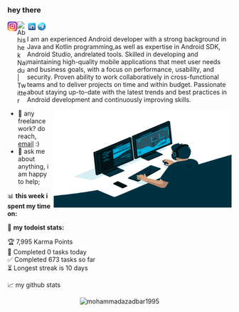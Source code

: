 ### hey there 
<a href="https://www.instagram.com/mohammad_azadbar/" rel="nofollow">
  <img align="left" alt="Arash's Instagram" width="22px" src="https://raw.githubusercontent.com/arashaltafi/arashaltafi/main/instagram.png" style="max-width: 100%;">
</a>
<a href="https://twitter.com/M_Azadbar">
  <img align="left" alt="Abhishek Naidu | Twitter" width="22px" src="https://raw.githubusercontent.com/peterthehan/peterthehan/master/assets/twitter.svg" alt="twitter" />
</a>
<a href="https://www.linkedin.com/in/mohammadazadbar" rel="nofollow">
  <img align="left" alt="Arash's LinkedIN" width="22px" src="https://raw.githubusercontent.com/arashaltafi/arashaltafi/main/linkedin.png" style="max-width: 100%;">
</a>
<a href="https://t.me/a_mohammad95" rel="nofollow">
  <img align="left" alt="Arash Altafi Telegram" width="22px" src="https://raw.githubusercontent.com/arashaltafi/arashaltafi/main/telegram.png" style="max-width: 100%;">
</a>

<br />

I am an experienced Android developer with a strong background in Java and Kotlin programming,as well as expertise in Android SDK, Android Studio, andrelated tools. Skilled in developing and maintaining high-quality mobile applications that meet user needs and business goals, with a focus on performance, usability, and security. Proven ability to work collaboratively in cross-functional teams and to deliver projects on time and within budget. Passionate about staying up-to-date with the latest trends and best practices in Android development and continuously improving skills.


  <img align="right" alt="GIF" src="https://github.com/mohammadazadbar1995/mohammadazadbar1995/blob/main/code.gif?raw=true" width="400" height="220" />
  
- 💼 any freelance work? do reach, [email](mailto:mohammadazadbar1373@gmail.com) :)
- 💬 ask me about anything, i am happy to help;


📊 **this week i spent my time on:**


🚧 **my todoist stats:**
<!-- TODO-IST:START -->
🏆  7,995 Karma Points           
🌸  Completed 0 tasks today           
✅  Completed 673 tasks so far           
⏳  Longest streak is 10 days
<!-- TODO-IST:END -->


📈 my github stats

<p align="center"> <img src="https://github-readme-stats.vercel.app/api?username=mohammadazadbar1995&show_icons=true&theme=gotham" alt="mohammadazadbar1995" />



